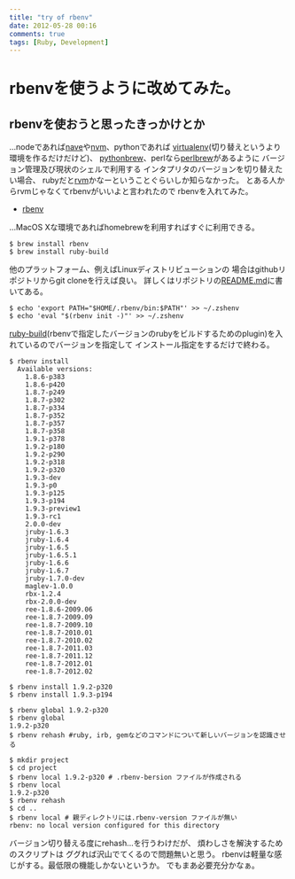 ```yaml
---
title: "try of rbenv"
date: 2012-05-28 00:16
comments: true
tags: [Ruby, Development]
---
```


# rbenvを使うように改めてみた。

## rbenvを使おうと思ったきっかけとか

…nodeであれば[nave](https://github.com/isaacs/nave)や[nvm](https://github.com/creationix/nvm)、pythonであれば
[virtualenv](http://pypi.python.org/pypi/virtualenv)(切り替えというより環境を作るだけだけど)、
[pythonbrew](https://github.com/utahta/pythonbrew)、perlなら[perlbrew](http://perlbrew.pl/)があるように
バージョン管理及び現状のシェルで利用する
インタプリタのバージョンを切り替えたい場合、
rubyだと[rvm](https://rvm.io/)かなーということぐらいしか知らなかった。
とある人からrvmじゃなくてrbenvがいいよと言われたので
rbenvを入れてみた。

<!-- more -->

- [rbenv](https://github.com/sstephenson/rbenv)

…MacOS Xな環境であればhomebrewを利用すればすぐに利用できる。

```plain
$ brew install rbenv
$ brew install ruby-build
```

他のプラットフォーム、例えばLinuxディストリビューションの
場合はgithubリポジトリからgit cloneを行えば良い。
詳しくはリポジトリの[README.md](https://github.com/sstephenson/rbenv/blob/master/README.md#section_2.1)に書いてある。

```plain
$ echo 'export PATH="$HOME/.rbenv/bin:$PATH"' >> ~/.zshenv
$ echo 'eval "$(rbenv init -)"' >> ~/.zshenv
```

[ruby-build](https://github.com/sstephenson/ruby-build)(rbenvで指定したバージョンのrubyをビルドするためのplugin)を入れているのでバージョンを指定して
インストール指定をするだけで終わる。

```plain
$ rbenv install 
  Available versions:
    1.8.6-p383
    1.8.6-p420
    1.8.7-p249
    1.8.7-p302
    1.8.7-p334
    1.8.7-p352
    1.8.7-p357
    1.8.7-p358
    1.9.1-p378
    1.9.2-p180
    1.9.2-p290
    1.9.2-p318
    1.9.2-p320
    1.9.3-dev
    1.9.3-p0
    1.9.3-p125
    1.9.3-p194
    1.9.3-preview1
    1.9.3-rc1
    2.0.0-dev
    jruby-1.6.3
    jruby-1.6.4
    jruby-1.6.5
    jruby-1.6.5.1
    jruby-1.6.6
    jruby-1.6.7
    jruby-1.7.0-dev
    maglev-1.0.0
    rbx-1.2.4
    rbx-2.0.0-dev
    ree-1.8.6-2009.06
    ree-1.8.7-2009.09
    ree-1.8.7-2009.10
    ree-1.8.7-2010.01
    ree-1.8.7-2010.02
    ree-1.8.7-2011.03
    ree-1.8.7-2011.12
    ree-1.8.7-2012.01
    ree-1.8.7-2012.02
```

```plain
$ rbenv install 1.9.2-p320
$ rbenv install 1.9.3-p194
```

```plain
$ rbenv global 1.9.2-p320
$ rbenv global
1.9.2-p320
$ rbenv rehash #ruby, irb, gemなどのコマンドについて新しいバージョンを認識させる
```

```plain
$ mkdir project
$ cd project
$ rbenv local 1.9.2-p320 # .rbenv-bersion ファイルが作成される
$ rbenv local
1.9.2-p320
$ rbenv rehash
$ cd ..
$ rbenv local # 親ディレクトリには.rbenv-version ファイルが無い
rbenv: no local version configured for this directory
```

バージョン切り替える度にrehash...を行うわけだが、
煩わしさを解決するためのスクリプトは
ググれば沢山でてくるので問題無いと思う。
rbenvは軽量な感じがする。最低限の機能しかないというか。
でもまあ必要充分かなぁ。
